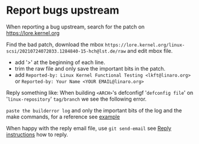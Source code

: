# Report bugs upstream

When reporting a bug upstream, search for the patch on https://lore.kernel.org

Find the bad patch, download the mbox `https://lore.kernel.org/linux-scsi/20210724072033.1284840-15-hch@lst.de/raw` and edit mbox file.
- add '>' at the beginning of each line.
- trim the raw file and only save the important bits in the patch.
- add `Reported-by: Linux Kernel Functional Testing <lkft@linaro.org>` or `Reported-by: Your Name <YOUR EMAIL@linaro.org>`

Reply something like:
When building `<ARCH>`'s defconfigf '`defconfig file`' on '`linux-repository`' `tag/branch` we see the following error.

`paste the builderror log` and only the important bits of the log and the make commands, for a reference see [example](https://lore.kernel.org/linux-scsi/20210724072033.1284840-15-hch@lst.de/)

When happy with the reply email file, use `git send-email` see [Reply instructions](https://lore.kernel.org/linux-scsi/20210724072033.1284840-15-hch@lst.de/) how to reply.
